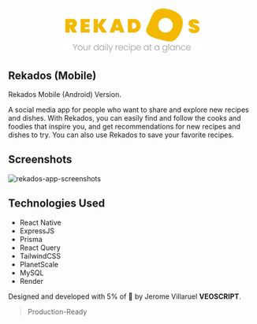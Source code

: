<p align="center">
  <img width= '300' src=".github/images/rekados-banner.png">
</p>

## Rekados (Mobile)
Rekados Mobile (Android) Version.

A social media app for people who want to share and explore new recipes and dishes.
With Rekados, you can easily find and follow the cooks and foodies that inspire you, and get recommendations for new recipes and dishes to try.
You can also use Rekados to save your favorite recipes.

## Screenshots

![rekados-app-screenshots](https://user-images.githubusercontent.com/26340308/200118745-e7d9e090-cd92-4d8f-8bd9-80c7738d84b2.png)

## Technologies Used
- React Native
- ExpressJS
- Prisma
- React Query
- TailwindCSS
- PlanetScale
- MySQL
- Render

Designed and developed with 5% of 🧠 by Jerome Villaruel **VEOSCRIPT**.

> Production-Ready
